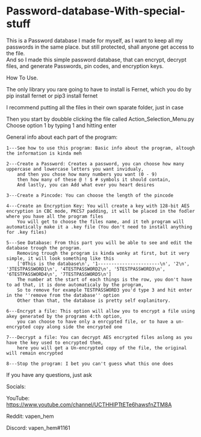 # Password-database-With-special-stuff
This is a Password database I made for myself, as I want to keep all my passwords in the same place. but still protected, shall anyone get access to the file.  
And so I made this simple password database, that can encrypt, decrypt files, and generate Passwords, pin codes, and encryption keys.

How To Use.

The only library you rare going to have to install is
Fernet, which you do by pip install fernet or pip3 install fernet

I recommend putting all the files in their own sparate folder, just in case

Then you start by doubble clicking the file called Action_Selection_Menu.py
Choose option 1 by typing 1 and hitting enter


General info about each part of the program:


    1---See how to use this program: Basic info about the program, altough the information is kinda meh

    2---Create a Password: Creates a password, you can choose how many uppercase and lowercase letters you want invidualy, 
        and then you chose how many numbers you want (0 - 9)
        then how many of these @ ! $ # symbols it should contain,
        And lastly, you can Add what ever you heart desires

    3---Create a Pincode: You can choose the length of the pincode

    4---Create an Encryption Key: You will create a key with 128-bit AES encryption in CBC mode, PKCS7 padding, it will be placed in the fodler where you have all the program files
        You will get to choose the files name, and it teh program will automatically make it a .key file (You don't need to install anything for .key files)

    5---See Database: From this part you will be able to see and edit the database trough the program.
        Removing trough the program is kinda wonky at first, but it very simple, it will look something like this
        ['0This is the database\n', '1-----------------------\n', '2\n', '3TESTPASSWORD1\n', '4TESTPASSWORD2\n', '5TESTPASSWORD3\n', '6TESTPASSWORD4\n', '7TESTPASSWORD5\n']
        The number at the start of each things is the row, you don't have to ad that, it is done automaticaly by the program, 
        So to remove for example TESTPASSWORD3 you'd type 3 and hit enter in the ''remove from the database'' option
        Other than that, the database is pretty self explanitory.
    
    6---Encrypt a file: This option will allow you to encrypt a file using akey generated by the programs 4:th option, 
        you can choose to have only a enrcypted file, or to have a un-encrypted copy along side the encrypted one
    
    7---Decrypt a file: You can decrypt AES encrypted files aslong as you have the key used to encrypted them, 
        here you will get a Un-encrypted copy of the file, the original will remain encrypted
    
    8---Stop the program: I bet you can't guess what this one does


If you have any questions, just ask

Socials:

YouTube: https://www.youtube.com/channel/UCTHHIPTtETe6hawsfnZTM8A

Reddit: vapen_hem

Discord: vapen_hem#1161
